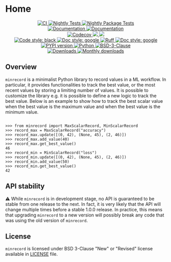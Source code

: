 # Home

<p align="center">
    <a href="https://github.com/durandtibo/minrecord/actions">
        <img alt="CI" src="https://github.com/durandtibo/minrecord/workflows/CI/badge.svg">
    </a>
    <a href="https://github.com/durandtibo/minrecord/actions">
        <img alt="Nightly Tests" src="https://github.com/durandtibo/minrecord/workflows/Nightly%20Tests/badge.svg">
    </a>
    <a href="https://github.com/durandtibo/minrecord/actions">
        <img alt="Nightly Package Tests" src="https://github.com/durandtibo/minrecord/workflows/Nightly%20Package%20Tests/badge.svg">
    </a>
    <br/>
    <a href="https://durandtibo.github.io/minrecord/">
        <img alt="Documentation" src="https://github.com/durandtibo/minrecord/workflows/Documentation%20(stable)/badge.svg">
    </a>
    <a href="https://durandtibo.github.io/minrecord/">
        <img alt="Documentation" src="https://github.com/durandtibo/minrecord/workflows/Documentation%20(unstable)/badge.svg">
    </a>
    <br/>
    <a href="https://codecov.io/gh/durandtibo/minrecord">
        <img alt="Codecov" src="https://codecov.io/gh/durandtibo/minrecord/branch/main/graph/badge.svg">
    </a>
    <a href="https://codeclimate.com/github/durandtibo/minrecord/maintainability">
        <img src="https://api.codeclimate.com/v1/badges/d6e3047eedfd2e1e0d86/maintainability" />
    </a>
    <a href="https://codeclimate.com/github/durandtibo/minrecord/test_coverage">
        <img src="https://api.codeclimate.com/v1/badges/d6e3047eedfd2e1e0d86/test_coverage" />
    </a>
    <br/>
    <a href="https://github.com/psf/black">
        <img  alt="Code style: black" src="https://img.shields.io/badge/code%20style-black-000000.svg">
    </a>
    <a href="https://google.github.io/styleguide/pyguide.html#s3.8-comments-and-docstrings">
        <img  alt="Doc style: google" src="https://img.shields.io/badge/%20style-google-3666d6.svg">
    </a>
    <a href="https://github.com/astral-sh/ruff">
        <img src="https://img.shields.io/endpoint?url=https://raw.githubusercontent.com/astral-sh/ruff/main/assets/badge/v2.json" alt="Ruff" style="max-width:100%;">
    </a>
    <a href="https://github.com/guilatrova/tryceratops">
        <img  alt="Doc style: google" src="https://img.shields.io/badge/try%2Fexcept%20style-tryceratops%20%F0%9F%A6%96%E2%9C%A8-black">
    </a>
    <br/>
    <a href="https://pypi.org/project/minrecord/">
        <img alt="PYPI version" src="https://img.shields.io/pypi/v/minrecord">
    </a>
    <a href="https://pypi.org/project/minrecord/">
        <img alt="Python" src="https://img.shields.io/pypi/pyversions/minrecord.svg">
    </a>
    <a href="https://opensource.org/licenses/BSD-3-Clause">
        <img alt="BSD-3-Clause" src="https://img.shields.io/pypi/l/minrecord">
    </a>
    <br/>
    <a href="https://pepy.tech/project/minrecord">
        <img  alt="Downloads" src="https://static.pepy.tech/badge/minrecord">
    </a>
    <a href="https://pepy.tech/project/minrecord">
        <img  alt="Monthly downloads" src="https://static.pepy.tech/badge/minrecord/month">
    </a>
    <br/>
</p>

## Overview

`minrecord` is a minimalist Python library to record values in a ML workflow.
In particular, it provides functionalities to track the best value, or the most recent values by
storing a limiting number of values.
It is possible to customize the library e.g. it is possible to define a new logic to track the best
value.
Below is an example to show how to track the best scalar value when the best value is the maximum
value and when the best value is the minimum value.

```pycon

>>> from minrecord import MaxScalarRecord, MinScalarRecord
>>> record_max = MaxScalarRecord("accuracy")
>>> record_max.update([(0, 42), (None, 45), (2, 46)])
>>> record_max.add_value(40)
>>> record_max.get_best_value()
46
>>> record_min = MinScalarRecord("loss")
>>> record_min.update([(0, 42), (None, 45), (2, 46)])
>>> record_min.add_value(50)
>>> record_min.get_best_value()
42

```

## API stability

:warning: While `minrecord` is in development stage, no API is guaranteed to be stable from one
release to the next. In fact, it is very likely that the API will change multiple times before a
stable 1.0.0 release. In practice, this means that upgrading `minrecord` to a new version will
possibly break any code that was using the old version of `minrecord`.

## License

`minrecord` is licensed under BSD 3-Clause "New" or "Revised" license available
in [LICENSE](https://github.com/durandtibo/minrecord/blob/main/LICENSE) file.
